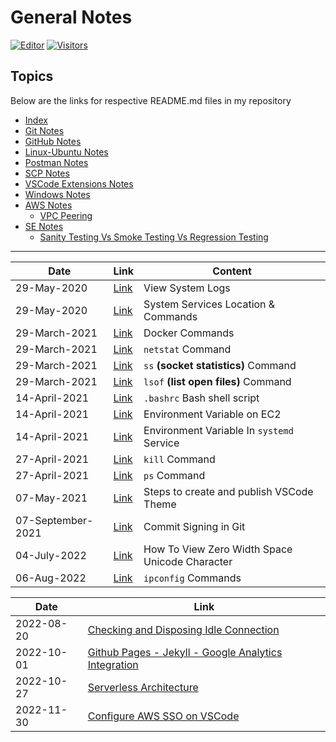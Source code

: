 # General Notes

[![Editor](https://img.shields.io/badge/VSCode-Click%20Here%20To%20Edit%20This%20Repo-blue?style=for-the-badge&logo=visual-studio-code&logoColor=white)](https://vscode.dev/github/aasisodiya/general)
[![Visitors](https://api.visitorbadge.io/api/visitors?path=aasisodiya.general&labelColor=%23ffa500&countColor=%23263759&labelStyle=upper)](https://visitorbadge.io/status?path=aasisodiya.general)

## Topics

Below are the links for respective README.md files in my repository

- [Index](https://aasisodiya.github.io/general/)
- [Git Notes](https://aasisodiya.github.io/general/git)
- [GitHub Notes](https://aasisodiya.github.io/general/github)
- [Linux-Ubuntu Notes](https://aasisodiya.github.io/general/linux-ubuntu)
- [Postman Notes](https://aasisodiya.github.io/general/postman)
- [SCP Notes](https://aasisodiya.github.io/general/scp)
- [VSCode Extensions Notes](https://aasisodiya.github.io/general/vscode-extensions)
- [Windows Notes](https://aasisodiya.github.io/general/windows)
- [AWS Notes](https://aasisodiya.github.io/general/aws/)
  - [VPC Peering](https://aasisodiya.github.io/general/aws/aws-vpc-peering)
- [SE Notes](https://aasisodiya.github.io/general/se/)
  - [Sanity Testing Vs Smoke Testing Vs Regression Testing](https://aasisodiya.github.io/general/se/note-sanity-vs-smoke-vs-regression/)

---

| Date              | Link                                                                                              | Content                                        |
| ----------------- | ------------------------------------------------------------------------------------------------- | ---------------------------------------------- |
| 29-May-2020       | [Link](https://aasisodiya.github.io/general/linux-ubuntu#view-system-logs)                        | View System Logs                               |
| 29-May-2020       | [Link](https://aasisodiya.github.io/general/linux-ubuntu#system-services-location--commands)      | System Services Location & Commands            |
| 29-March-2021     | [Link](https://aasisodiya.github.io/general/linux-ubuntu#docker-commands)                         | Docker Commands                                |
| 29-March-2021     | [Link](https://aasisodiya.github.io/general/linux-ubuntu#netstat-command)                         | `netstat` Command                              |
| 29-March-2021     | [Link](https://aasisodiya.github.io/general/linux-ubuntu#ss-socket-statistics-command)            | `ss` **(socket statistics)** Command           |
| 29-March-2021     | [Link](https://aasisodiya.github.io/general/linux-ubuntu#lsof-list-open-files-command)            | `lsof` **(list open files)** Command           |
| 14-April-2021     | [Link](https://aasisodiya.github.io/general/linux-ubuntu#bashrc)                                  | `.bashrc` Bash shell script                    |
| 14-April-2021     | [Link](https://aasisodiya.github.io/general/linux-ubuntu#environment-variable-on-ec2)             | Environment Variable on EC2                    |
| 14-April-2021     | [Link](https://aasisodiya.github.io/general/linux-ubuntu#environment-variable-in-systemd-service) | Environment Variable In `systemd` Service      |
| 27-April-2021     | [Link](https://aasisodiya.github.io/general/linux-ubuntu#kill-command)                            | `kill` Command                                 |
| 27-April-2021     | [Link](https://aasisodiya.github.io/general/linux-ubuntu#ps-command)                              | `ps` Command                                   |
| 07-May-2021       | [Link](https://aasisodiya.github.io/general/vscode-theme)                                         | Steps to create and publish VSCode Theme       |
| 07-September-2021 | [Link](https://aasisodiya.github.io/general/git/#commit-signing-in-git)                           | Commit Signing in Git                          |
| 04-July-2022      | [Link](https://aasisodiya.github.io/general/vscode/handle-zero-width-character)                   | How To View Zero Width Space Unicode Character |
| 06-Aug-2022       | [Link](https://aasisodiya.github.io/general/windows#ipconfig-commands)                            | `ipconfig` Commands                            |

|Date|Link|
|-|-|
|2022-08-20|[Checking and Disposing Idle Connection](https://aasisodiya.github.io/general/sql#checking-and-disposing-idle-connection-postgres)|
|2022-10-01|[Github Pages - Jekyll - Google Analytics Integration](https://aasisodiya.github.io/general/github/github-analytics/)|
|2022-10-27|[Serverless Architecture](https://aasisodiya.github.io/general/serverless/)|
|2022-11-30|[Configure AWS SSO on VSCode](https://aasisodiya.github.io/vscode/sso-login/)|
